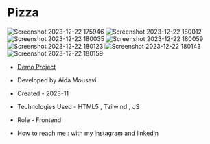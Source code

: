 # Pizza

![Screenshot 2023-12-22 175946](https://github.com/aida-mousavi/Pizza/assets/115708698/76ce3e57-fdca-4323-bbcb-79e7f6840559)
![Screenshot 2023-12-22 180012](https://github.com/aida-mousavi/Pizza/assets/115708698/fa97a8bf-b9d4-4dbe-b0b1-36c458c7068d)
![Screenshot 2023-12-22 180035](https://github.com/aida-mousavi/Pizza/assets/115708698/73a69769-500a-4026-afeb-1f465ceb347d)
![Screenshot 2023-12-22 180059](https://github.com/aida-mousavi/Pizza/assets/115708698/384a604f-c4f4-4d90-b635-e4f25229ed2c)
![Screenshot 2023-12-22 180123](https://github.com/aida-mousavi/Pizza/assets/115708698/d29b7db5-1ded-463e-be39-271d9fd29b7c)
![Screenshot 2023-12-22 180143](https://github.com/aida-mousavi/Pizza/assets/115708698/cf29e467-ff78-4e96-a401-fac44cf83277)
![Screenshot 2023-12-22 180159](https://github.com/aida-mousavi/Pizza/assets/115708698/ffa2570d-012e-4dd4-80bb-3be0e62b893e)


- [Demo Project](https://aida-mousavi.github.io/Pizza/)

- Developed by Aida Mousavi

- Created - 2023-11

- Technologies Used - HTML5 , Tailwind , JS

- Role - Frontend

- How to reach me : with my [instagram](https://www.instagram.com/dev.mousavi) and [linkedin](www.linkedin.com/in/aida-mousavi-18791a292)
